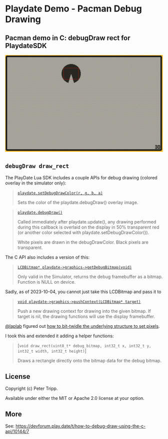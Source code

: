 #  Playdate Demo - Pacman Debug Drawing

## Pacman demo in C: debugDraw rect for PlaydateSDK

![Pacman debugdraw demo](pacman.gif)

## `debugDraw draw_rect`

The PlayDate Lua SDK includes a couple APIs for debug drawing
(colored overlay in the simulator only):

>[`playdate.setDebugDrawColor(r, g, b, a)`](https://sdk.play.date/inside-playdate/#f-setDebugDrawColor)
>
>   Sets the color of the playdate.debugDraw() overlay image.

> [`playdate.debugDraw()`](https://sdk.play.date/inside-playdate/#c-debugDraw)
>
>    Called immediately after playdate.update(), any drawing performed during this callback is overlaid on the display in 50% transparent red (or another color selected with playdate.setDebugDrawColor()).
>
>  White pixels are drawn in the debugDrawColor. Black pixels are transparent.

The C API also includes a version of this:

> [`LCDBitmap* playdate->graphics->getDebugBitmap(void)`](https://sdk.play.date/inside-playdate-with-c/#f-graphics.getDebugBitmap)
>
> Only valid in the Simulator, returns the debug framebuffer as a bitmap. Function is NULL on device.

Sadly, as of 2023-10-04, you cannot just take this LCDBitmap and pass it to

> [`void playdate->graphics->pushContext(LCDBitmap* target)`](https://sdk.play.date/inside-playdate-with-c/#f-graphics.pushContext)
>
> Push a new drawing context for drawing into the given bitmap. If target is nil, the drawing functions will use the display framebuffer.

[@laplab](https://github.com/laplab) figured out [how to bit-twidle
the underlying structure to set pixels](https://devforum.play.date/t/how-to-debug-draw-using-the-c-api/10144/2).

I took this and extended it adding a helper functions:

> [`void draw_rect(uint8_t* debug_bitmap, int32_t x, int32_t y, int32_t width, int32_t height)`]
>
> Draws a rectangle directly onto the bitmap data for the debug bitmap.

## License

Copyright (c) Peter Tripp.

Available under either the MIT or Apache 2.0 license at your option.

## More

See: https://devforum.play.date/t/how-to-debug-draw-using-the-c-api/10144/7
